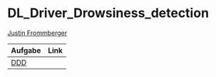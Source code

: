 # DL_Driver_Drowsiness_detection

[Justin Frommberger](https://github.com/JustinF97)

| Aufgabe       |   Link   |                                                                                                               
| ------------- | -------- |
| [DDD](https://github.com/elehshl/mqtt_exercise_2021/blob/master/Design/requirements/taxi_requirements.md)        
